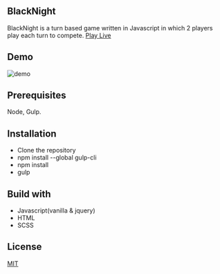 ## BlackNight

BlackNight is a turn based game written in Javascript in which 2 players play each turn to compete.
[Play Live](https://miami78.github.io/BlackKnight/)

## Demo
![demo](https://res.cloudinary.com/dfqr8gqss/image/upload/v1591084055/BlackKnight/BlackKnightOptimized/ezgif.com-video-to-gif_1_hetufj.gif)

## Prerequisites
Node, Gulp.

## Installation
* Clone the repository 
* npm install --global gulp-cli 
* npm install
* gulp

## Build with
* Javascript(vanilla & jquery)
* HTML
* SCSS

## License
[MIT](https://choosealicense.com/licenses/mit/)

